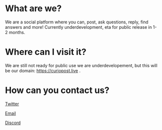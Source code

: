 # What are we?

We are a social platform where you can, post, ask questions, reply, find answers and more! Currently underdevelopment, eta for public release in 1-2 months.

# Where can I visit it?

 We are still not ready for public use we are underdevelopement, but this will be our domain: https://curiopost.live .

# How can you contact us?

 [Twitter](https://twitter.com/curiopost)

 [Email](mailto:curiopost.live@outlook.com)

 [Discord](https://discord.gg/NzBQm9MfkE)
